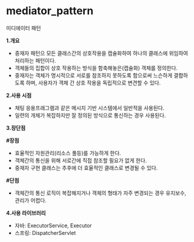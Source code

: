 # mediator_pattern
미디에이터 패턴

**1.개요**

- 중재자 패턴으 모든 클래스간의 상호작용을 캡슐화하여 하나의 클래스에 위임하여 처리하는 패턴이다.
- 객체들의 집합이 상호 작용하는 방식을 함축해놓은(캡슐화) 객체를 정의한다.
- 중재자는 객체가 명시적으로 서로를 참조하지 못하도록 함으로써 느슨하게 결합하도록 하며, 사용자가 객체 간 상호 작용을 독립적으로 변견할 수 있다.

**2.사용 시점**

- 채팅 응용프래그램과 같은 메시지 기반 시스템에서 일반적을 사용된다.
- 일련의 개체가 복잡하지만 잘 정의된 방식으로 통신하는 경우 사용된다.

**3.장단점**

**#장점**

- 효율적인 자원관리(리소스 풀등)를 가능하게 한다.
- 객체간의 통신을 위해 서로간에 직접 참조할 필요가 없게 한다.
- 중재자 구현 클래스는 추후에 더 효율적인 클래스로 변경될 수 있다.

**#단점**

- 객체간의 통신 로직이 복잡해지거나 객체의 형태가 자주 변경되는 경우 유지보수, 관리가 어렵다.


**4.사용 라이브러리**

- 자바: ExecutorService, Executor
- 스프링: DispatcherServlet
